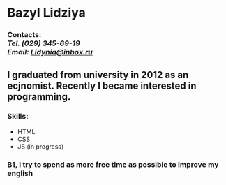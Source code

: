 # Bazyl Lidziya
### Contacts:<br>*Tel. (029) 345-69-19*<br>*Email: Lidynia@inbox.ru*

## I graduated from university in 2012 as an ecjnomist. Recently I became interested in programming.

### Skills:
* HTML
* CSS
* JS (in progress)
### B1, I try to spend as more free time as possible to improve my english 
